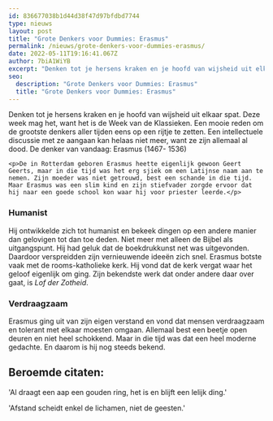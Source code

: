 ```yaml
---
id: 836677038b1d44d38f47d97bfdbd7744
type: nieuws
layout: post
title: "Grote Denkers voor Dummies: Erasmus"
permalink: /nieuws/grote-denkers-voor-dummies-erasmus/
date: 2022-05-11T19:16:41.067Z
author: 7biA1WiYB
excerpt: "Denken tot je hersens kraken en je hoofd van wijsheid uit elkaar spat. Deze week mag het, want het is de Week van de Klassieken. Een mooie reden om de grootste denkers aller tijden eens op een rijtje te zetten. Een intellectuele discussie met ze aangaan kan helaas niet meer, want ze zijn allemaal al dood. De denker van vandaag: Erasmus (1467- 1536)  "
seo:
  description: "Grote Denkers voor Dummies: Erasmus"
  title: "Grote Denkers voor Dummies: Erasmus"
---
```

Denken tot je hersens kraken en je hoofd van wijsheid uit elkaar spat. Deze week mag het, want het is de Week van de Klassieken. Een mooie reden om de grootste denkers aller tijden eens op een rijtje te zetten. Een intellectuele discussie met ze aangaan kan helaas niet meer, want ze zijn allemaal al dood. De denker van vandaag: Erasmus (1467- 1536)  

    <p>De in Rotterdam geboren Erasmus heette eigenlijk gewoon Geert Geerts, maar in die tijd was het erg sjiek om een Latijnse naam aan te nemen. Zijn moeder was niet getrouwd, best een schande in die tijd. Maar Erasmus was een slim kind en zijn stiefvader zorgde ervoor dat hij naar een goede school kon waar hij voor priester leerde.</p>
<h3>Humanist</h3>
<p>Hij ontwikkelde zich tot humanist en bekeek dingen op een andere manier dan gelovigen tot dan toe deden. Niet meer met alleen de Bijbel als uitgangspunt. Hij had geluk dat de boekdrukkunst net was uitgevonden. Daardoor verspreidden zijn vernieuwende ideeën zich snel. Erasmus botste vaak met de rooms-katholieke kerk. Hij vond dat de kerk vergat waar het geloof eigenlijk om ging. Zijn bekendste werk dat onder andere daar over gaat, is <em>Lof der Zotheid</em>. </p>
<h3>Verdraagzaam</h3>
<p>Erasmus ging uit van zijn eigen verstand en vond dat mensen verdraagzaam en tolerant met elkaar moesten omgaan. Allemaal best een beetje open deuren en niet heel schokkend. Maar in die tijd was dat een heel moderne gedachte. En daarom is hij nog steeds bekend. </p>
<h2>Beroemde citaten:</h2>
<p>'Al draagt een aap een gouden ring, het is en blijft een lelijk ding.'</p>
<p>'Afstand scheidt enkel de lichamen, niet de geesten.'</p>  
